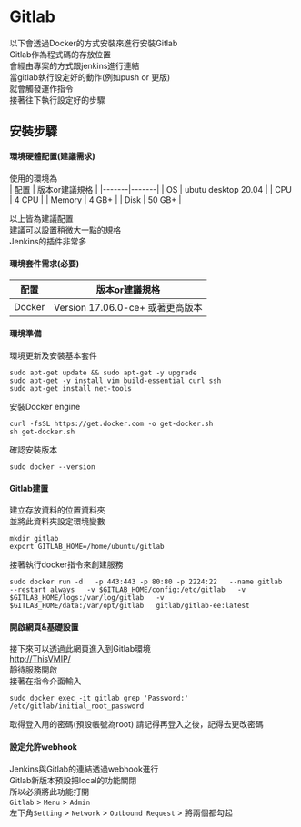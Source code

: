 # Gitlab    

以下會透過Docker的方式安裝來進行安裝Gitlab  
Gitlab作為程式碼的存放位置  
會經由專案的方式跟jenkins進行連結  
當gitlab執行設定好的動作(例如push or 更版)  
就會觸發運作指令  
接著往下執行設定好的步驟  


## 安裝步驟  

#### 環境硬體配置(建議需求)  
使用的環境為  
 | 配置 | 版本or建議規格 | 
|-------|-------|
| OS | ubutu desktop 20.04 |
| CPU |  4 CPU |
| Memory  | 4 GB+ |
| Disk  | 50 GB+ |  

以上皆為建議配置  
建議可以設置稍微大一點的規格  
Jenkins的插件非常多  

#### 環境套件需求(必要)  
 | 配置 | 版本or建議規格 | 
|-------|-------|
| Docker | Version 17.06.0-ce+ 或著更高版本 |

#### 環境準備  

環境更新及安裝基本套件  
```
sudo apt-get update && sudo apt-get -y upgrade
sudo apt-get -y install vim build-essential curl ssh
sudo apt-get install net-tools
```

安裝Docker engine    
```
curl -fsSL https://get.docker.com -o get-docker.sh
sh get-docker.sh
```

確認安裝版本
```
sudo docker --version
```

#### Gitlab建置   

建立存放資料的位置資料夾  
並將此資料夾設定環境變數  
```
mkdir gitlab
export GITLAB_HOME=/home/ubuntu/gitlab
```

接著執行docker指令來創建服務
```
sudo docker run -d   -p 443:443 -p 80:80 -p 2224:22   --name gitlab   --restart always   -v $GITLAB_HOME/config:/etc/gitlab   -v $GITLAB_HOME/logs:/var/log/gitlab   -v $GITLAB_HOME/data:/var/opt/gitlab   gitlab/gitlab-ee:latest
```

#### 開啟網頁&基礎設置  
接下來可以透過此網頁進入到Gitlab環境  
<http://ThisVMIP/>  
靜待服務開啟  
接著在指令介面輸入  
```
sudo docker exec -it gitlab grep 'Password:' /etc/gitlab/initial_root_password
```
取得登入用的密碼(預設帳號為root)
請記得再登入之後，記得去更改密碼  


#### 設定允許webhook  
Jenkins與Gitlab的連結透過webhook進行  
Gitlab新版本預設把local的功能關閉  
所以必須將此功能打開  
`Gitlab` > `Menu` > `Admin`  
左下角`Setting` > `Network` > `Outbound Request` > 將兩個都勾起  
